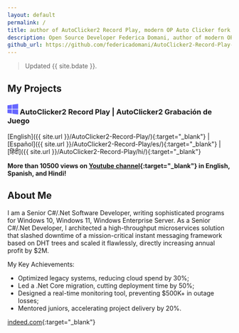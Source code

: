 ```yaml
---
layout: default
permalink: /
title: author of AutoClicker2 Record Play, modern OP Auto Clicker fork
description: Open Source Developer Federica Domani, author of modern OP Auto Clicker fork to record, edit, import, and playback the whole sequences of mouse clicks
github_url: https://github.com/federicadomani/AutoClicker2-Record-Play-The-Lists-Of-Mouse-Clicks
---
```


> Updated {{ site.bdate }}.

## My Projects

### ![Windows](./windows.svg) AutoClicker2 Record Play | AutoClicker2 Grabación de Juego

[English]({{ site.url }}/AutoClicker2-Record-Play/){:target="_blank"} | [Español]({{ site.url }}/AutoClicker2-Record-Play/es/){:target="_blank"} | [हिंदी]({{ site.url }}/AutoClicker2-Record-Play/hi/){:target="_blank"}

**More than 10500 views on [Youtube channel](https://www.youtube.com/@AutoClicker2-Record-Play/shorts){:target="_blank"} in English, Spanish, and Hindi!**

## About Me

I am a Senior C#/.Net Software Developer, writing sophisticated programs for Windows 10, Windows 11, Windows Enterprise Server.
As a Senior C#/.Net Developer, I architected a high-throughput microservices solution that slashed downtime of a mission-critical instant messaging framework based on DHT trees
and scaled it flawlessly, directly increasing annual profit by $2M.

My Key Achievements:
* Optimized legacy systems, reducing cloud spend by 30%;
* Led a .Net Core migration, cutting deployment time by 50%;
* Designed a real-time monitoring tool, preventing $500K+ in outage losses;
* Mentored juniors, accelerating project delivery by 20%.

[indeed.com](https://profile.indeed.com/p/federicad-l6l6w6d){:target="_blank"}

